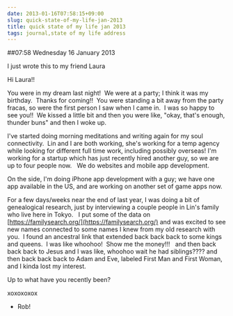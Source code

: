 ```yaml
---
date: 2013-01-16T07:58:15+09:00
slug: quick-state-of-my-life-jan-2013
title: quick state of my life jan 2013
tags: journal,state of my life address
---
```


##07:58 Wednesday 16 January 2013

I just wrote this to my friend Laura

Hi Laura!!

You were in my dream last night!  We were at a party; I think it was my birthday.  Thanks for coming!!  You were standing a bit away from the party fracas, so were the first person I saw when I came in.  I was so happy to see you!!  We kissed a little bit and then you were like, "okay, that's enough, thunder buns" and then I woke up.

I've started doing morning meditations and writing again for my soul connectivity.  Lin and I are both working, she's working for a temp agency while looking for different full time work, including possibly overseas! I'm working for a startup which has just recently hired another guy, so we are up to four people now.   We do websites and mobile app development.

On the side, I'm doing iPhone app development with a guy; we have one app available in the US, and are working on another set of game apps now.

For a few days/weeks near the end of last year, I was doing a bit of genealogical research, just by interviewing a couple people in Lin's family who live here in Tokyo.   I put some of the data on [https://familysearch.org/](https://familysearch.org/) and was excited to see new names connected to some names I knew from my old research with you.  I found an ancestral link that extended back back back to some kings and queens.  I was like whoohoo!  Show me the money!!!   and then back back back to Jesus and I was like, whoohoo wait he had siblings???? and then back back back to Adam and Eve, labeled First Man and First Woman, and I kinda lost my interest.

Up to what have you recently been?

xoxoxoxox
- Rob!
